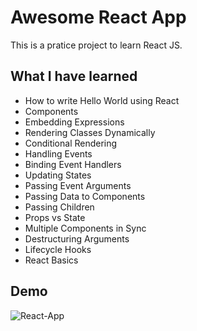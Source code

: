 ﻿# Awesome React App
 This is a pratice project to learn React JS.

 ## What I have learned
 - How to write Hello World using React
 - Components
 - Embedding Expressions
 - Rendering Classes Dynamically
 - Conditional Rendering
 - Handling Events
 - Binding Event Handlers
 - Updating States
 - Passing Event Arguments
 - Passing Data to Components
 - Passing Children
 - Props vs State
 - Multiple Components in Sync
 - Destructuring Arguments
 - Lifecycle Hooks
 - React Basics

 ## Demo
![React-App](https://github.com/rakibislam88/basic-react-app/assets/75159871/9efa5647-1954-4e04-9f1e-57af80444dee)

